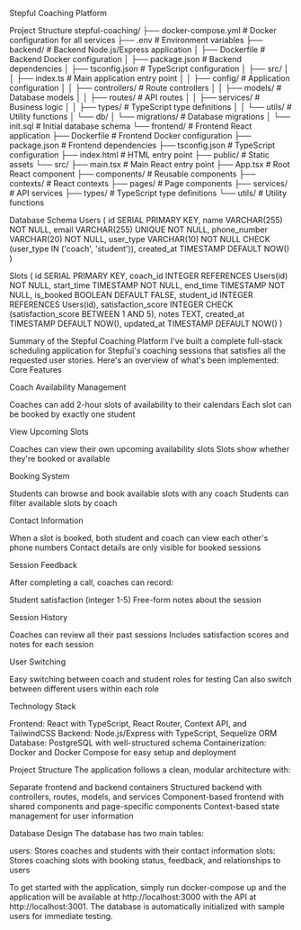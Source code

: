 Stepful Coaching Platform

Project Structure
stepful-coaching/
├── docker-compose.yml          # Docker configuration for all services
├── .env                        # Environment variables
├── backend/                    # Backend Node.js/Express application
│   ├── Dockerfile              # Backend Docker configuration
│   ├── package.json            # Backend dependencies
│   ├── tsconfig.json           # TypeScript configuration
│   ├── src/
│   │   ├── index.ts            # Main application entry point
│   │   ├── config/             # Application configuration
│   │   ├── controllers/        # Route controllers
│   │   ├── models/             # Database models
│   │   ├── routes/             # API routes
│   │   ├── services/           # Business logic
│   │   ├── types/              # TypeScript type definitions
│   │   └── utils/              # Utility functions
│   └── db/
│       └── migrations/         # Database migrations
│           └── init.sql        # Initial database schema
└── frontend/                   # Frontend React application
    ├── Dockerfile              # Frontend Docker configuration
    ├── package.json            # Frontend dependencies
    ├── tsconfig.json           # TypeScript configuration
    ├── index.html              # HTML entry point
    ├── public/                 # Static assets
    └── src/
        ├── main.tsx            # Main React entry point
        ├── App.tsx             # Root React component
        ├── components/         # Reusable components
        ├── contexts/           # React contexts
        ├── pages/              # Page components
        ├── services/           # API services
        ├── types/              # TypeScript type definitions
        └── utils/              # Utility functions


Database Schema
Users (
  id SERIAL PRIMARY KEY,
  name VARCHAR(255) NOT NULL,
  email VARCHAR(255) UNIQUE NOT NULL,
  phone_number VARCHAR(20) NOT NULL,
  user_type VARCHAR(10) NOT NULL CHECK (user_type IN ('coach', 'student')),
  created_at TIMESTAMP DEFAULT NOW()
)

Slots (
  id SERIAL PRIMARY KEY,
  coach_id INTEGER REFERENCES Users(id) NOT NULL,
  start_time TIMESTAMP NOT NULL,
  end_time TIMESTAMP NOT NULL,
  is_booked BOOLEAN DEFAULT FALSE,
  student_id INTEGER REFERENCES Users(id),
  satisfaction_score INTEGER CHECK (satisfaction_score BETWEEN 1 AND 5),
  notes TEXT,
  created_at TIMESTAMP DEFAULT NOW(),
  updated_at TIMESTAMP DEFAULT NOW()
)


Summary of the Stepful Coaching Platform
I've built a complete full-stack scheduling application for Stepful's coaching sessions that satisfies all the requested user stories. Here's an overview of what's been implemented:
Core Features

Coach Availability Management

Coaches can add 2-hour slots of availability to their calendars
Each slot can be booked by exactly one student


View Upcoming Slots

Coaches can view their own upcoming availability slots
Slots show whether they're booked or available


Booking System

Students can browse and book available slots with any coach
Students can filter available slots by coach


Contact Information

When a slot is booked, both student and coach can view each other's phone numbers
Contact details are only visible for booked sessions


Session Feedback

After completing a call, coaches can record:

Student satisfaction (integer 1-5)
Free-form notes about the session


Session History

Coaches can review all their past sessions
Includes satisfaction scores and notes for each session


User Switching

Easy switching between coach and student roles for testing
Can also switch between different users within each role



Technology Stack

Frontend: React with TypeScript, React Router, Context API, and TailwindCSS
Backend: Node.js/Express with TypeScript, Sequelize ORM
Database: PostgreSQL with well-structured schema
Containerization: Docker and Docker Compose for easy setup and deployment

Project Structure
The application follows a clean, modular architecture with:

Separate frontend and backend containers
Structured backend with controllers, routes, models, and services
Component-based frontend with shared components and page-specific components
Context-based state management for user information

Database Design
The database has two main tables:

users: Stores coaches and students with their contact information
slots: Stores coaching slots with booking status, feedback, and relationships to users

To get started with the application, simply run docker-compose up and the application will be available at http://localhost:3000 with the API at http://localhost:3001. The database is automatically initialized with sample users for immediate testing.
